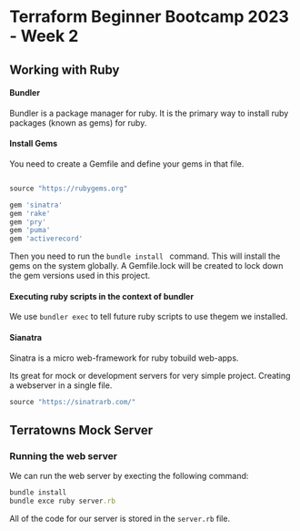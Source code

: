 # Terraform Beginner Bootcamp 2023 - Week 2

## Working with Ruby


#### Bundler

Bundler is a package manager for ruby. It is the primary way to install ruby packages (known as gems) for ruby. 

#### Install Gems

You need to create a Gemfile and define your gems in that file.  

```rb

source "https://rubygems.org"

gem 'sinatra'
gem 'rake'
gem 'pry'
gem 'puma'
gem 'activerecord'

```

Then you need to run the `bundle install ` command. This will install the gems on the system globally. A Gemfile.lock will be created to lock down the gem versions used in this project.

#### Executing ruby scripts in the context of bundler

We use `bundler exec` to tell future ruby scripts to use thegem we installed.


#### Sianatra

Sinatra is a micro web-framework for ruby tobuild web-apps.

Its great for mock or development servers for very simple project. Creating a webserver in a single file.

```rb
source "https://sinatrarb.com/"

```


## Terratowns Mock Server



### Running the web server

We can run the web server by execting the following command:

```rb
bundle install
bundle exce ruby server.rb
```


All of the code for our server is stored in the `server.rb` file.



